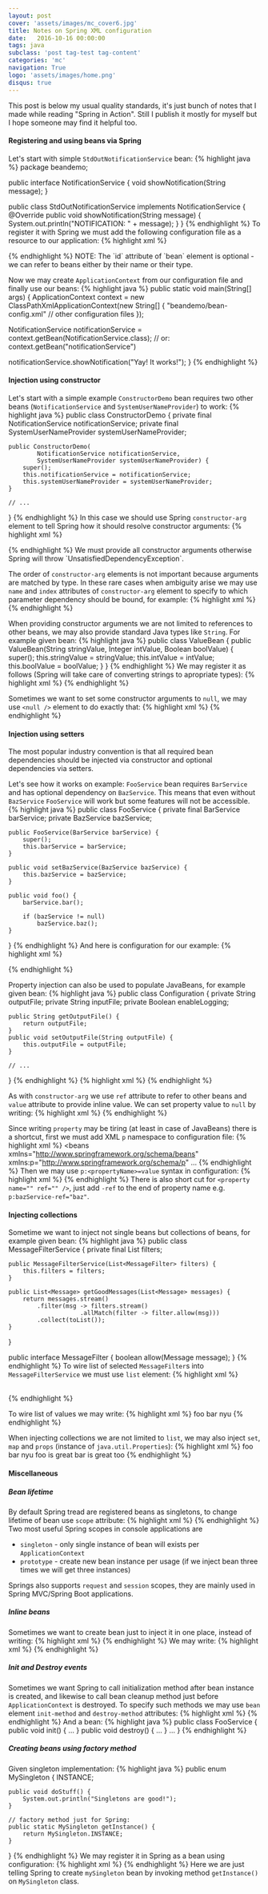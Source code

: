 ```yaml
---
layout: post
cover: 'assets/images/mc_cover6.jpg'
title: Notes on Spring XML configuration
date:   2016-10-16 00:00:00
tags: java
subclass: 'post tag-test tag-content'
categories: 'mc'
navigation: True
logo: 'assets/images/home.png'
disqus: true
---
```

This post is below my usual quality standards, it's just
bunch of notes that I made while reading "Spring in Action".
Still I publish it mostly for myself but I hope someone may
find it helpful too.

#### Registering and using beans via Spring

Let's start with simple `StdOutNotificationService` bean:
{% highlight java %}
package beandemo;

public interface NotificationService {
    void showNotification(String message);
}

public class StdOutNotificationService implements NotificationService {
    @Override
    public void showNotification(String message) {
        System.out.println("NOTIFICATION: " + message);
    }
}
{% endhighlight %}
To register it with Spring we must add the following configuration 
file as a resource to our application:
{% highlight xml %}
<?xml version="1.0" encoding="UTF-8"?>
<beans xmlns="http://www.springframework.org/schema/beans"
   xmlns:xsi="http://www.w3.org/2001/XMLSchema-instance"
   xsi:schemaLocation="http://www.springframework.org/schema/beans http://www.springframework.org/schema/beans/spring-beans.xsd">

   <bean id="notificationService" 
      class="beandemo.StdOutNotificationService" />

</beans>
{% endhighlight %}
NOTE: The `id` attribute of `bean` element is optional - we can refer to beans 
either by their name or their type.

Now we may create `ApplicationContext` from our configuration file
and finally use our beans:
{% highlight java %}
public static void main(String[] args) {
   ApplicationContext context =
      new ClassPathXmlApplicationContext(new String[] {
        "beandemo/bean-config.xml"
         // other configuration files
      });

   NotificationService notificationService =
      context.getBean(NotificationService.class);
   // or: context.getBean("notificationService")
   
   notificationService.showNotification("Yay! It works!");
}
{% endhighlight %}

#### Injection using constructor

Let's start with a simple example `ConstructorDemo` bean requires two
other beans (`NotificationService` and `SystemUserNameProvider`) to work:
{% highlight java %}
public class ConstructorDemo {
    private final NotificationService notificationService;
    private final SystemUserNameProvider systemUserNameProvider;
    
    public ConstructorDemo(
            NotificationService notificationService, 
            SystemUserNameProvider systemUserNameProvider) {
        super();
        this.notificationService = notificationService;
        this.systemUserNameProvider = systemUserNameProvider;
    }

    // ...   
}
{% endhighlight %}
In this case we should use Spring `constructor-arg` element to
tell Spring how it should resolve constructor arguments:
{% highlight xml %}
<?xml version="1.0" encoding="UTF-8"?>
<beans xmlns="...">
   <bean id="notificationService" class="beandemo.StdOutNotificationService" />
   <bean id="systemUserNameProvider" class="beandemo.JdkSystemUserNameProvider" />

   <bean id="constructorDemo" class="beandemo.ConstructorDemo">
      <constructor-arg ref="notificationService" />
      <constructor-arg ref="systemUserNameProvider" />
   </bean>
</beans>
{% endhighlight %}
We must provide all constructor arguments
otherwise Spring will throw `UnsatisfiedDependencyException`.

The order of `constructor-arg` elements is not important because
arguments are matched by type. 
In these rare cases when ambiguity arise we may use `name` and `index` attributes
of `constructor-arg` element to specify to which parameter dependency should 
be bound, for example:
{% highlight xml %}
<bean id="someBean" class="beandemo.SomeBean">
   <constructor-arg ref="dependency1" name="parameter1" />
   <constructor-arg ref="dependency2" name="parameter2"  />
</bean>
{% endhighlight %}

When providing constructor arguments we are not limited to
references to other beans, we may also provide standard Java types like
`String`. For example given bean:
{% highlight java %}
public class ValueBean {
    public ValueBean(String stringValue, Integer intValue, Boolean boolValue) {
        super();
        this.stringValue = stringValue;
        this.intValue = intValue;
        this.boolValue = boolValue;
    }
}
{% endhighlight %}
We may register it as follows (Spring will take care of converting strings
to apropriate types):
{% highlight xml %}
<bean id="prefixSuffix" class="beandemo.ValueBean">
   <constructor-arg value="some string" />
   <constructor-arg value="123" />
   <constructor-arg value="false" />
</bean>
{% endhighlight %}

Sometimes we want to set some constructor arguments to `null`,
we may use `<null />` element to do exactly that:
{% highlight xml %}
<bean class="...">
   <constructor-arg>
      <null />
   </constructor-arg>
   <constructor-arg ref="fooService" />
</bean>
{% endhighlight %}

#### Injection using setters

The most popular industry convention is that all required bean dependencies should
be injected via constructor and optional dependencies via setters.

Let's see how it works on example: `FooService` bean
requires `BarService` and has optional dependency on `BazService`.
This means that even without `BazService` `FooService` will work but
some features will not be accessible.
{% highlight java %}
public class FooService {
    private final BarService barService;
    private BazService bazService;
    
    public FooService(BarService barService) {
        super();
        this.barService = barService;
    }

    public void setBazService(BazService bazService) {
        this.bazService = bazService;
    }
    
    public void foo() {
        barService.bar();
        
        if (bazService != null)
            bazService.baz();
    }
}
{% endhighlight %}
And here is configuration for our example:
{% highlight xml %}
<beans xmlns="...">
   <bean id="fooService" class="beandemo.FooService">
      <constructor-arg ref="barService" />
      <!-- here we provide optional dependency -->
      <property name="bazService" ref="bazService" />
   </bean>
   
   <bean id="barService" class="beandemo.BarService" />
   <bean id="bazService" class="beandemo.BazService" />
</beans>
{% endhighlight %}

Property injection can also be used to populate JavaBeans,
for example given bean:
{% highlight java %}
public class Configuration {
    private String outputFile;
    private String inputFile;
    private Boolean enableLogging;
 
    public String getOutputFile() {
        return outputFile;
    }
    public void setOutputFile(String outputFile) {
        this.outputFile = outputFile;
    }

    // ...
}
{% endhighlight %}
{% highlight xml %}
<bean id="configuration" class="beandemo.Configuration">
   <property name="enableLogging" value="false" />
   <property name="inputFile" value="input.txt" />
   <property name="outputFile" value="output.txt" />
</bean>
{% endhighlight %}

As with `constructor-arg` we use `ref` attribute to refer to other beans and
`value` attribute to provide inline value. We can set property value to `null`
by writing:
{% highlight xml %}
<property name="propertyName">
   <null />
</property>
{% endhighlight %}

Since writing `property` may be tiring (at least in case of JavaBeans) there
is a shortcut, first we must add XML `p` namespace to configuration file:
{% highlight xml %}
<beans xmlns="http://www.springframework.org/schema/beans"
   xmlns:p="http://www.springframework.org/schema/p"
   ...
{% endhighlight %}
Then we may use `p:<propertyName>=value` syntax in configuration:
{% highlight xml %}
<bean id="configuration" class="beandemo.Configuration"
   p:inputFile="input.txt"
   p:outputFile="output.txt"
   p:enableLogging="true">
</bean>
{% endhighlight %}
There is also short cut for `<property name="" ref="" />`, just add `-ref` to
the end of property name e.g. `p:bazService-ref="baz"`.

#### Injecting collections

Sometime we want to inject not single beans but collections of beans, for
example given bean:
{% highlight java %}
public class MessageFilterService {
    private final List<MessageFilter> filters;

    public MessageFilterService(List<MessageFilter> filters) {
        this.filters = filters;
    }
    
    public List<Message> getGoodMessages(List<Message> messages) {
        return messages.stream()
            .filter(msg -> filters.stream()
                        .allMatch(filter -> filter.allow(msg)))
            .collect(toList());
    }
}

public interface MessageFilter {
    boolean allow(Message message);
}
{% endhighlight %}
To wire list of selected `MessageFilter`s into `MessageFilterService` 
we must use `list` element:
{% highlight xml %}
<bean id="messageSizeMessageFilter"
    class="beandemo.MessageSizeMessageFilter" />
    
<bean id="stopSpanMessageFilter"
    class="beandemo.StopSpamMessageFilter" />
    
<bean id="messageFilterService"
    class="beandemo.MessageFilterService">
    <constructor-arg>
        <list>
            <ref bean="messageSizeMessageFilter" />
            <ref bean="stopSpanMessageFilter" />
        </list>
    </constructor-arg>  
</bean>
{% endhighlight %}

To wire list of values we may write:
{% highlight xml %}
<bean id="listOfValues" class="beandemo.ListOfValues">
    <constructor-arg>
        <list>
            <value>foo</value>
            <value>bar</value>
            <value>nyu</value>
        </list>
    </constructor-arg>
</bean>
{% endhighlight %}

When injecting collections we are not limited to `list`,
we may also inject `set`, `map` and
`props` (instance of `java.util.Properties`):
{% highlight xml %}
<constructor-arg name="set">
    <set>
        <value>foo</value>
        <value>bar</value>
        <value>nyu</value>
        <ref bean="beanId" />
    </set>
</constructor-arg>
<constructor-arg name="map">
    <map>
        <entry key="foo" value="bar" />
        <entry key="baz" value-ref="beanId" />
        <entry key-ref="beanId" value="42" />
    </map>
</constructor-arg>
<constructor-arg name="props">
    <props>
        <prop key="foo">foo is great</prop>
        <prop key="bar">bar is great too</prop>
    </props>
</constructor-arg>
{% endhighlight %}

#### Miscellaneous

##### Bean lifetime
By default Spring tread are registered beans as singletons, to change
lifetime of bean use `scope` attribute:
{% highlight xml %}
<bean id="..." class="..." scope="prototype" />
{% endhighlight %}
Two most useful Spring scopes in console applications are

* `singleton` - only single instance of bean will exists per `ApplicationContext`
* `prototype` - create new bean instance per usage (if we inject bean three times
 we will get three instances)

Springs also supports `request` and `session` scopes, they are
mainly used in Spring MVC/Spring Boot applications.

##### Inline beans
Sometimes we want to create bean just to inject it in one place,
instead of writing:
{% highlight xml %}
<bean id="barUtil" class="BarUtil" />
<bean id="foo">
  <constructor-arg ref="barUtil" />
</bean>
{% endhighlight %}
We may write:
{% highlight xml %}
<bean id="foo">
  <constructor-arg>
    <bean class="BarUtil" />
  </constructor-arg>
</bean>
{% endhighlight %}

##### Init and Destroy events
Sometimes we want Spring to call initialization method after bean
instance is created, and likewise to call bean cleanup method just
before `ApplicationContext` is destroyed.
To specify such methods we may use `bean` element
`init-method` and `destroy-method` attributes:
{% highlight xml %}
<bean id="foo" class="beandemo.FooService" 
   init-method="init"
   destroy-method="destroy">
 <constructor-arg ref="bar" />
 <property name="bazService" ref="baz" />
</bean>
{% endhighlight %}
And a bean:
{% highlight java %}
public class FooService {
    public void init() { ... }
    public void destroy() { ... }
    ...
}
{% endhighlight %}

##### Creating beans using factory method

Given singleton implementation:
{% highlight java %}
public enum MySingleton {
    INSTANCE;
    
    public void doStuff() {
        System.out.println("Singletons are good!");
    }
    
    // factory method just for Spring:
    public static MySingleton getInstance() {
        return MySingleton.INSTANCE;
    }
}
{% endhighlight %}
We may register it in Spring as a bean using configuration:
{% highlight xml %}
<bean id="mySingleton"
    class="beandemo.MySingleton"
    factory-method="getInstance" /> 
{% endhighlight %}
Here we are just telling Spring to create `mySingleton` bean
by invoking method `getInstance()` on `MySingleton` class.
